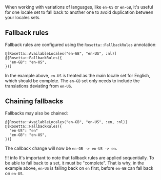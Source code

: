 When working with variations of languages, like `en-US` or `en-GB`, it's useful
for one locale set to fall back to another one to avoid duplication between your
locales sets.

## Fallback rules

Fallback rules are configured using the `Rosetta::FallbackRules` annotation:

```crystal
@[Rosetta::AvailableLocales("en-GB", "en-US", :nl)]
@[Rosetta::FallbackRules({
  "en-GB": "en-US",
})]
```

In the example above, `en-US` is treated as the main locale set for English,
which should be complete. The `en-GB` set only needs to include the translations
deviating from `en-US`.

## Chaining fallbacks

Fallbacks may also be chained:

```crystal
@[Rosetta::AvailableLocales("en-GB", "en-US", :en, :nl)]
@[Rosetta::FallbackRules({
  "en-US": "en"
  "en-GB": "en-US",
})]
```

The callback change will now be `en-GB -> en-US -> en`.

!!! info
    It's important to note that fallback rules are applied sequentially. To be
    able to fall back to a set, it must be "complete". That is why, in the
    example above, `en-US` is falling back on `en` first, before `en-GB` can
    fall back on `en-US`.

